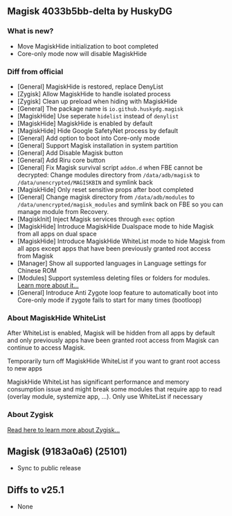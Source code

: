 ## Magisk 4033b5bb-delta by HuskyDG

### What is new?

- Move MagiskHide initialization to boot completed
- Core-only mode now will disable MagiskHide


### Diff from official

- [General] MagiskHide is restored, replace DenyList
- [Zygisk] Allow MagiskHide to handle isolated process
- [Zygisk] Clean up preload when hiding with MagiskHide
- [General] The package name is `io.github.huskydg.magisk`
- [MagiskHide] Use seperate `hidelist` instead of `denylist`
- [MagiskHide] MagiskHide is enabled by default
- [MagiskHide] Hide Google SafetyNet process by default
- [General] Add option to boot into Core-only mode
- [General] Support Magisk installation in system partition
- [General] Add Disable Magisk button
- [General] Add Riru core button
- [General] Fix Magisk survival script `addon.d` when FBE cannot be decrypted: Change modules directory from `/data/adb/magisk` to `/data/unencrypted/MAGISKBIN` and symlink back
- [MagiskHide] Only reset sensitive props after boot completed
- [General] Change magisk directory from `/data/adb/modules` to `/data/unencrypted/magisk_modules` and symlink back on FBE so you can manage module from Recovery.
- [MagiskInit] Inject Magisk services through `exec` option
- [MagiskHide] Introduce MagiskHide Dualspace mode to hide Magisk from all apps on dual space
- [MagiskHide] Introduce MagiskHide WhiteList mode to hide Magisk from all apps except apps that have been previously granted root access from Magisk
- [Manager] Show all supported languages in Language settings for Chinese ROM
- [Modules] Support systemless deleting files or folders for modules. [Learn more about it...](https://huskydg.github.io/blog/delete-file-and-folder-by-magisk-module)
- [General] Introduce Anti Zygote loop feature to automatically boot into Core-only mode if zygote fails to start for many times (bootloop)

### About MagiskHide WhiteList

After WhiteList is enabled, Magisk will be hidden from all apps by default and only previously apps have been granted root access from Magisk can continue to access Magisk.

Temporarily turn off MagiskHide WhiteList if you want to grant root access to new apps

MagiskHide WhiteList has significant performance and memory consumption issue and might break some modules that require app to read (overlay module, systemize app, ...). Only use WhiteList if necessary

### About Zygisk

[Read here to learn more about Zygisk...](https://huskydg.github.io/blog/zygisk-can-be-detected-very-easily)

## Magisk (9183a0a6) (25101)

- Sync to public release

## Diffs to v25.1

- None